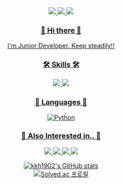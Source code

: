 

<div align = "center">
<a href="https://kkh1902.tistory.com/"><img src="https://img.shields.io/badge/DevBlog-6799FF?style=flat-square&logo=Micro.blog&logoColor=white"/> <a href="https://www.notion.so/kkh1902-d4340f6dfdce4c30a41750d82281cebd"><img src="https://img.shields.io/badge/Notion-000000?style=flat-square&logo=Notion&logoColor=white"/> <a href="mailto:hunjyhunji@gmail.com"> <img src="https://img.shields.io/badge/Gmail-D44638?style=flat-square&logo=Gmail&logoColor=white"/>

### 👋 Hi there 👋
I'm Junior Developer. Keep steadily!!

### 🛠 Skills 🛠
<img src="https://img.shields.io/badge/Android-3DDC84?style=flat-square&logo=Android&logoColor=white"/> 
<img src="https://img.shields.io/badge/MySQL-4479A1?style=flat-square&logo=MySQL&logoColor=white"/></br>

### 📖 Languages 📖
<img alt="Python" src ="https://img.shields.io/badge/Python-3776AB.svg?&style=for-the-badge&logo=Python&logoColor=white"/></br>


### 🤔 Also Interested in.. 🤔
<img src="https://img.shields.io/badge/iOS-000000?style=flat-square&logo=iOS&logoColor=white"/> <img src="https://img.shields.io/badge/Swift-FA7343?style=flat-square&logo=Swift&logoColor=white"/> <img src="https://img.shields.io/badge/Spring-6DB33F?style=flat-square&logo=Spring&logoColor=white"/> <img src="https://img.shields.io/badge/Backend-6DB33F?style=flat-square&logoColor=white"/>

![kkh1902's GitHub stats](https://github-readme-stats.vercel.app/api?username=kkh1902&show_icons=true&theme=radical)</br>
[![Solved.ac
프로필](http://mazassumnida.wtf/api/v2/generate_badge?boj=kkh1902)](https://solved.ac/kkh1902)
</div> 





<!--
**kkh1902/kkh1902** is a ✨ _special_ ✨ repository because its `README.md` (this file) appears on your GitHub profile.

Here are some ideas to get you started:

- 🔭 I’m currently working on ...
- 🌱 I’m currently learning ...
- 👯 I’m looking to collaborate on ...
- 🤔 I’m looking for help with ...
- 💬 Ask me about ...
- 📫 How to reach me: ...
- 😄 Pronouns: ...
- ⚡ Fun fact: ...
-->
